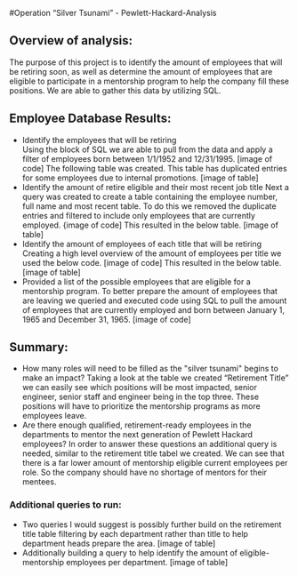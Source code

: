 
#Operation “Silver Tsunami” - Pewlett-Hackard-Analysis

## Overview of analysis: 
The purpose of this project is to identify the amount of employees that will be retiring soon, as well as determine the amount of employees that are eligible to participate in a mentorship program to help the company fill these positions. We are able to gather this data by utilizing SQL. 

## Employee Database Results:
- Identify the employees that will be retiring  
Using the block of SQL we are able to pull from the data and apply a filter of employees born between 1/1/1952 and 12/31/1995. 
[image of code]
The following table was created. This table has duplicated entries for some employees due to internal promotions. 
[image of table]
- Identify the amount of retire eligible and their most recent job title 
Next a query was created to create a table containing the employee number, full name and most recent table. To do this we removed the duplicate entries and filtered to include only employees that are currently employed. 
{image of code] 
This resulted in the below table. 
[image of table]
- Identify the amount of employees of each title that will be retiring 
Creating a high level overview of the amount of employees per title we used the below code. 
[image of code]
This resulted in the below table. 
[image of table] 
- Provided a list of the possible employees that are eligible for a mentorship program. 
To better prepare the amount of employees that are leaving we queried and executed code using SQL to pull the amount of employees that are currently employed and born between January 1, 1965 and December 31, 1965. 
[image of code] 


## Summary:
- How many roles will need to be filled as the "silver tsunami" begins to make an impact?
Taking a look at the table we created “Retirement Title” we can easily see which positions will be most impacted, senior engineer, senior staff and engineer being in the top three. These positions will have to prioritize the mentorship programs as more employees leave.  
- Are there enough qualified, retirement-ready employees in the departments to mentor the next generation of Pewlett Hackard employees?
In order to answer these questions an additional query is needed, similar to the retirement title tabel we created. We can see that there is a far lower amount of mentorship eligible current employees per role. So the company should have no shortage of mentors for their mentees. 
### Additional queries to run:
- Two queries I would suggest is possibly further build on the retirement title table filtering by each department rather than title to help department heads prepare the area. 
[image of table]
- Additionally building a query to help identify the amount of eligible-mentorship employees per department. 
[image of table]
